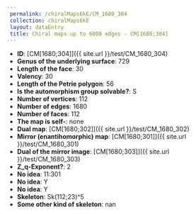 ```yaml
--- 
 permalink: /chiralMaps6kE/CM_1680_304 
 collection: chiralMaps6kE
 layout: dataEntry
 title: Chiral maps up to 6000 edges - CM[1680;304]
---
```


- **ID**: [CM[1680;304]]({{ site.url }}/test/CM_1680_304)
- **Genus of the underlying surface**: 729
- **Length of the face**: 30
- **Valency**: 30
- **Length of the Petrie polygon**: 56
- **Is the automorphism group solvable?**: S
- **Number of vertices**: 112
- **Number of edges**: 1680
- **Number of faces**: 112
- **The map is self-**: none
- **Dual map**: [CM[1680;302]]({{ site.url }}/test/CM_1680_302)
- **Mirror (enantihomorphic) map**: [CM[1680;301]]({{ site.url }}/test/CM_1680_301)
- **Dual of the mirror image**: [CM[1680;303]]({{ site.url }}/test/CM_1680_303)
- **Z_q-Exponent?**: 2
- **No idea**:  11:301
- **No idea**: Y
- **No idea**: Y
- **Skeleton**: Sk(112;23)^5
- **Some other kind of skeleton**: nan
